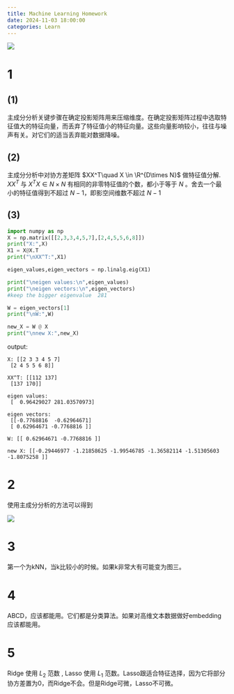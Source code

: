 ```yaml
---
title: Machine Learning Homework
date: 2024-11-03 18:00:00
categories: Learn
---
```

![](/img/HW7.png)
# 1
## (1)
主成分分析关键步骤在确定投影矩阵用来压缩维度。在确定投影矩阵过程中选取特征值大的特征向量，而丢弃了特征值小的特征向量。这些向量影响较小，往往与噪声有关。对它们的适当丢弃能对数据降噪。
## (2)
主成分分析中对协方差矩阵 $XX^T\quad X \in  \R^{D\times N}$ 做特征值分解. $XX^T$ 与 $X^TX\in N\times N$ 有相同的非零特征值的个数，都小于等于 $N$ 。舍去一个最小的特征值得到不超过 $N-1$，即影空间维数不超过 $N-1$
## (3)
```py
import numpy as np
X = np.matrix([[2,3,3,4,5,7],[2,4,5,5,6,8]])
print("X:",X)
X1 = X@X.T
print("\nXX^T:",X1)

eigen_values,eigen_vectors = np.linalg.eig(X1)

print("\neigen values:\n",eigen_values)
print("\neigen vectors:\n",eigen_vectors)
#keep the bigger eigenvalue  281

W = eigen_vectors[1]
print("\nW:",W)

new_X = W @ X
print("\nnew X:",new_X)
```
output:
```
X: [[2 3 3 4 5 7]
 [2 4 5 5 6 8]]

XX^T: [[112 137]
 [137 170]]

eigen values:
 [  0.96429027 281.03570973]

eigen vectors:
 [[-0.7768816  -0.62964671]
 [ 0.62964671 -0.7768816 ]]

W: [[ 0.62964671 -0.7768816 ]]

new X: [[-0.29446977 -1.21858625 -1.99546785 -1.36582114 -1.51305603 -1.8075258 ]]
```
# 2
使用主成分分析的方法可以得到


![](/img/outputplot.png)

# 3
第一个为kNN，当k比较小的时候。如果k非常大有可能变为图三。

# 4
ABCD，应该都能用。它们都是分类算法。如果对高维文本数据做好embedding应该都能用。

# 5
Ridge 使用 $L_2$ 范数 , Lasso 使用 $L_1$ 范数。Lasso跟适合特征选择，因为它将部分协方差置为0，而Ridge不会。但是Ridge可微，Lasso不可微。